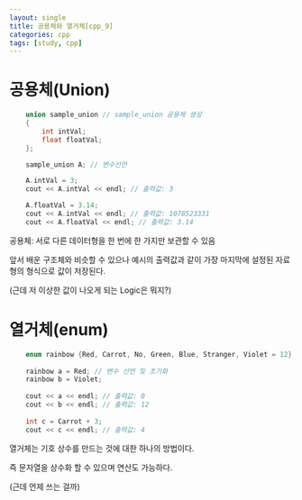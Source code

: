 ```yaml
---
layout: single
title: 공용체와 열거체[cpp_9]
categories: cpp
tags: [study, cpp]
---
```


# 공용체(Union)

```cpp
    union sample_union // sample_union 공용체 생성
    {
        int intVal;
        float floatVal;
    };

    sample_union A; // 변수선언

    A.intVal = 3;
    cout << A.intVal << endl; // 출력값: 3

    A.floatVal = 3.14;
    cout << A.intVal << endl; // 출력값: 1078523331
    cout << A.floatVal << endl; // 출력값: 3.14
```

공용체: 서로 다른 데이터형을 한 번에 한 가지만 보관할 수 있음

앞서 배운 구조체와 비슷할 수 있으나 예시의 출력값과 같이 가장 마지막에 설정된 자료형의 형식으로 값이 저장된다.

(근데 저 이상한 값이 나오게 되는 Logic은 뭐지?)



# 열거체(enum)

```cpp
    enum rainbow {Red, Carrot, No, Green, Blue, Stranger, Violet = 12}; // rainbow 열거체 생성
    
    rainbow a = Red; // 변수 선언 및 초기화
    rainbow b = Violet;
    
    cout << a << endl; // 출력값: 0
    cout << b << endl; // 출력값: 12
    
    int c = Carrot + 3;
    cout << c << endl; // 출력값: 4

```


열거체는 기호 상수를 만드는 것에 대한 하나의 방법이다.

즉 문자열을 상수화 할 수 있으며 연산도 가능하다.

(근데 언제 쓰는 걸까)